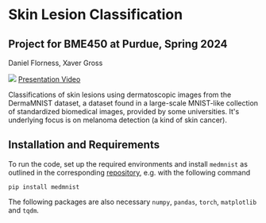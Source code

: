 # Skin Lesion Classification
## Project for BME450 at Purdue, Spring 2024
Daniel Florness, Xaver Gross


[![](https://colab.research.google.com/assets/colab-badge.svg)](https://colab.research.google.com/drive/15_w0VSNHTs70Wzu87iyhlGC6mOaz3q-x#scrollTo=FVuJTP98-OUX) [Presentation Video]()

Classifications of skin lesions using dermatoscopic images from the DermaMNIST dataset, a dataset found in a large-scale MNIST-like collection of standardized biomedical images, provided by some universities. It's underlying focus is on melanoma detection (a kind of skin cancer).

## Installation and Requirements

To run the code, set up the required environments and install `medmnist` as outlined in the corresponding [repository](https://github.com/MedMNIST/MedMNIST), e.g. with the following command
```
pip install medmnist
```
The following packages are also necessary `numpy`, `pandas`, `torch`, `matplotlib` and `tqdm`.



